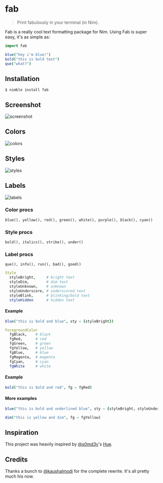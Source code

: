 # fab
> Print fabulously in your terminal (in Nim).

Fab is a really cool text formatting package for Nim. Using Fab is super easy, it's as simple as:
```Nim
import fab

blue("hey i'm blue!")
bold("this is bold text")
que("what?")
```

## Installation
```console
$ nimble install fab
```

## Screenshot
![screenshot](https://0x0.st/swP6.png)

## Colors
![colors](https://0x0.st/swPI.png)

## Styles
![styles](https://0x0.st/swPl.png)

## Labels
![labels](https://0x0.st/swP0.png)

### Color procs
```
blue(), yellow(), red(), green(), white(), purple(), black(), cyan()
```

### Style procs
```
bold(), italics(), strike(), under()
```

### Label procs
```
que(), info(), run(), bad(), good()
```

```nim
Style
  styleBright,     # bright text
  styleDim,        # dim text
  styleUnknown,    # unknown
  styleUnderscore, # underscored text
  styleBlink,      # blinking/bold text
  styleHidden      # hidden text
```

#### Example
```nim
blue("this is bold and blue", sty = {styleBright})
```

```nim
ForegroundColor
  fgBlack,    # black
  fgRed,      # red
  fgGreen,    # green
  fgYellow,   # yellow
  fgBlue,     # blue
  fgMagenta,  # magenta
  fgCyan,     # cyan
  fgWhite     # white
```

#### Example
```nim
bold("this is bold and red", fg = fgRed)
```

#### More examples
```nim
blue("this is bold and underlined blue", sty = {styleBright, styleUnderscore}, nl = false) # no newline

dim("this is yellow and dim", fg = fgYellow)
```

## Inspiration
This project was heavily inspired by [@s0md3v](https://github.com/s0me3v)'s [Hue](https://github.com/s0md3v/hue).

## Credits
Thanks a bunch to [@kaushalmodi](https://github.com/kaushalmodi) for the complete rewrite. It's all pretty much his now.
